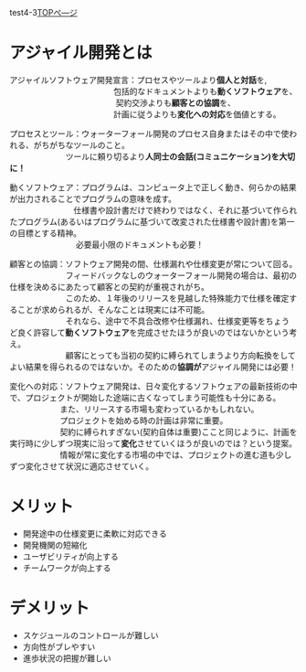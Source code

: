 test4-3[TOPぺ―ジ](./index.md)

# アジャイル開発とは

アジャイルソフトウェア開発宣言：プロセスやツールより**個人と対話**を,  
 　　　　　　　　　　　　　包括的なドキュメントよりも**動くソフトウェア**を、  
　　　　　　　　　　　　　 契約交渉よりも**顧客との協調**を、  
 　　　　　　　　　　　　　計画に従うよりも**変化への対応**を価値とする。

プロセスとツール：ウォーターフォール開発のプロセス自身またはその中で使われる、がちがちなツールのこと。  
 　　　　　　　ツールに頼り切るより**人同士の会話(コミュニケーション)を大切に！**

動くソフトウェア：プログラムは、コンピュータ上で正しく動き、何らかの結果が出力されることでプログラムの意味を成す。  
 　　　　　　　　仕様書や設計書だけで終わりではなく、それに基づいて作られたプログラム(あるいはプログラムに基づいて改変された仕様書や設計書)を第一の目標とする精神。  
　　　　　　　　 必要最小限のドキュメントも必要！

顧客との協調：ソフトウェア開発の間、仕様漏れや仕様変更が常について回る。  
　　　　　　　フィードバックなしのウォーターフォール開発の場合は、最初の仕様を決めるにあたって顧客との契約が重視されがち。  
　　　　　　　このため、１年後のリリースを見越した特殊能力で仕様を確定することが求められるが、そんなことは現実には不可能。  
　　　　　　　それなら、途中で不具合改修や仕様漏れ、仕様変更等をちょうど良く許容して**動くソフトウェア**を完成させたほうが良いのではないかという考え。  
　　　　　　　顧客にとっても当初の契約に縛られてしまうより方向転換をしてよい結果を得られるのではないか。そのための**協調が**アジャイル開発には必要！

変化への対応：ソフトウェア開発は、日々変化するソフトウェアの最新技術の中で、プロジェクトが開始した途端に古くなってしまう可能性も十分にある。  
　　　　　　 また、リリースする市場も変わっているかもしれない。  
 　　　　　 　プロジェクトを始める時の計画は非常に重要。  
 　　　　　　 契約に縛られすぎない(契約自体は重要)ここと同じように、計画を実行時に少しずつ現実に沿って**変化**させていくほうが良いのでは？という提案。  
 　　　　　　 情報が常に変化する市場の中では、プロジェクトの進む道も少しずつ変化させて状況に適応させていく。

# メリット

- 開発途中の仕様変更に柔軟に対応できる
- 開発機関の短縮化
- ユーザビリティが向上する
- チームワークが向上する

# デメリット

- スケジュールのコントロールが難しい
- 方向性がブレやすい
- 進歩状況の把握が難しい








